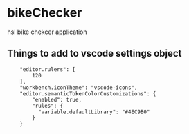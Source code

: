 # bikeChecker
 hsl bike chekcer application












## Things to add to vscode settings object

```
    "editor.rulers": [
        120
    ],
    "workbench.iconTheme": "vscode-icons",
    "editor.semanticTokenColorCustomizations": {
        "enabled": true,
        "rules": {
          "variable.defaultLibrary": "#4EC9B0"
        }
    }
```